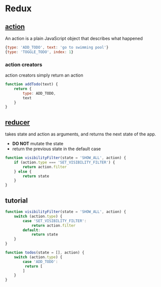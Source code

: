 # Redux

## [action](actions)

An action is a plain JavaScript object that describes what happened

```js
{type: 'ADD_TODO', text: 'go to swimming pool'}
{type: 'TOGGLE_TODO', index: 1}
```

### action creators

action creators simply return an action

```js
function addTodo(text) {
    return {
        type: ADD_TODO,
        text
    }
}
```

## [reducer](reducers)

takes state and action as arguments, and returns the next state of the app.

* **DO NOT** mutate the state
* return the previous state in the default case

```js
function visibilityFilter(state = 'SHOW_ALL', action) {
    if (action.type === 'SET_VISIBILITY_FILTER') {
        return action.filter
    } else {
        return state
    }
}
```

## tutorial

```js
function visibilityFilter(state = 'SHOW_ALL', action) {
    switch (action.type) {
        case 'SET_VISIBILITY_FILTER':
            return action.filter
        default: 
            return state
    }
}

function todos(state = [], action) {
    switch (action.type) {
        case 'ADD_TODO':
         return [
        ]
    }
}
```
